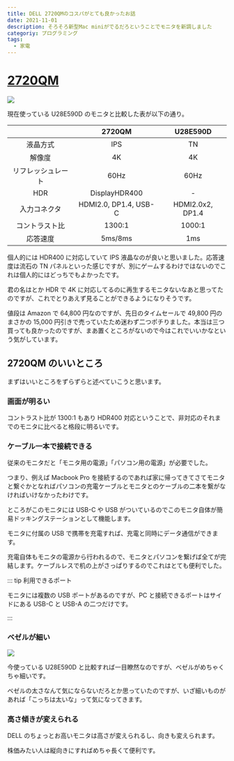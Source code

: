 ```yaml
---
title: DELL 2720QMのコスパがとても良かったお話
date: 2021-11-01
description: そろそろ新型Mac miniがでるだろということでモニタを新調しました
categoriy: プログラミング
tags:
  - 家電
---
```


# [2720QM](https://www.amazon.co.jp/dp/B085TWLMF9)

![](https://m.media-amazon.com/images/I/81rRVjoGA-L._AC_SL1500_.jpg)

現在使っている U28E590D のモニタと比較した表が以下の通り。

|                    |        2720QM         |     U28E590D     |
| :----------------: | :-------------------: | :--------------: |
|      液晶方式      |          IPS          |        TN        |
|       解像度       |          4K           |        4K        |
| リフレッシュレート |         60Hz          |       60Hz       |
|        HDR         |     DisplayHDR400     |        -         |
|    入力コネクタ    | HDMI2.0, DP1.4, USB-C | HDMI2.0x2, DP1.4 |
|   コントラスト比   |        1300:1         |      1000:1      |
|      応答速度      |        5ms/8ms        |       1ms        |

個人的には HDR400 に対応していて IPS 液晶なのが良いと思いました。応答速度は流石の TN パネルといった感じですが、別にゲームするわけではないのでこれは個人的にはどっちでもよかったです。

君の名はとか HDR で 4K に対応してるのに再生するモニタないなあと思ってたのですが、これでとりあえず見ることができるようになりそうです。

値段は Amazon で 64,800 円なのですが、先日のタイムセールで 49,800 円のまさかの 15,000 円引きで売っていたため迷わず二つポチりました。本当は三つ買っても良かったのですが、まあ置くところがないので今はこれでいいかなという気がしています。

## 2720QM のいいところ

まずはいいところをずらずらと述べていこうと思います。

### 画面が明るい

コントラスト比が 1300:1 もあり HDR400 対応ということで、非対応のそれまでのモニタに比べると格段に明るいです。

### ケーブル一本で接続できる

従来のモニタだと「モニタ用の電源」「パソコン用の電源」が必要でした。

つまり、例えば Macbook Pro を接続するのであれば家に帰ってきてさてモニタと繋ぐかとなればパソコンの充電ケーブルとモニタとのケーブルの二本を繋がなければいけなかったわけです。

ところがこのモニタには USB-C や USB がついているのでこのモニタ自体が簡易ドッキングステーションとして機能します。

モニタに付属の USB で携帯を充電すれば、充電と同時にデータ通信ができます。

充電自体もモニタの電源から行われるので、モニタとパソコンを繋げば全てが完結します。ケーブルレスで机の上がさっぱりするのでこれはとても便利でした。

::: tip 利用できるポート

モニタには複数の USB ポートがあるのですが、PC と接続できるポートはサイドにある USB-C と USB-A の二つだけです。

:::

### ベゼルが細い

![](https://m.media-amazon.com/images/I/A1R-83fsyaL._AC_SL1500_.jpg)

今使っている U28E590D と比較すれば一目瞭然なのですが、ベゼルがめちゃくちゃ細いです。

ベゼルの太さなんて気にならないだろとか思っていたのですが、いざ細いものがあれば「こっちは太いな」って気になってきます。

### 高さ傾きが変えられる

DELL のちょっとお高いモニタは高さが変えられるし、向きも変えられます。

株価みたい人は縦向きにすればめちゃ長くて便利です。

